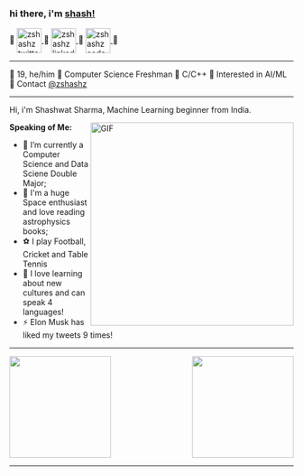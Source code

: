 ### hi there, i'm [shash!](https://zshashz.github.io) 

🔹
<a href="https://twitter.com/zshashz">
  <img align="center" alt="zshashz twitter" width="44px" src="https://cdn.jsdelivr.net/npm/simple-icons@v3/icons/twitter.svg" />
</a>
🔹
<a href="https://www.linkedin.com/in/zshashz/">
  <img align="center" alt="zshashz linkedin" width="44px" src="https://cdn.jsdelivr.net/npm/simple-icons@v3/icons/linkedin.svg" />
</a>
🔹
<a href="https://www.codechef.com/users/zshashz">
  <img align="center" alt="zshashz codechef" width="44px" src="https://cdn.jsdelivr.net/npm/simple-icons@v3/icons/codechef.svg" />
</a>
🔹

---

🔸 19, he/him 
🔸 Computer Science Freshman
🔸 C/C++ 
🔸 Interested in AI/ML
🔸 Contact [@zshashz](https://twitter.com/zshashz)

---

Hi, i'm Shashwat Sharma, Machine Learning beginner from India. 

<img align="right" alt="GIF" width="360px" src="https://media.giphy.com/media/836HiJc7pgzy8iNXCn/giphy.gif" />
  
**Speaking of Me:**

- 🌱 I’m currently a Computer Science and Data Sciene Double Major;
- 🚀 I'm a huge Space enthusiast and love reading astrophysics books;
- ⚽ I play Football, Cricket and Table Tennis
- 🐉 I love learning about new cultures and can speak 4 languages!
- ⚡️ Elon Musk has liked my tweets 9 times!

---

<img height='180px' src="https://github-readme-stats.vercel.app/api?username=zshashz&show_icons=true&theme=radical"><img height='180px' align="right" src="https://github-readme-stats.vercel.app/api/top-langs/?username=zshashz&show_icons=true&theme=radical">

---
